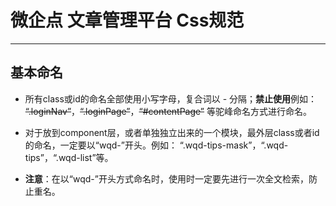 # 微企点 文章管理平台 Css规范 #
------------------------------
<!-- [TOC] -->

## 基本命名
- 所有class或id的命名全部使用小写字母，复合词以 - 分隔；**禁止使用**例如： ~~“.loginNav”~~，~~“.loginPage”~~，~~“#contentPage”~~ 等驼峰命名方式进行命名。

- 对于放到component层，或者单独独立出来的一个模块，最外层class或者id的命名，一定要以“wqd-”开头。例如： “.wqd-tips-mask”，“.wqd-tips”，“.wqd-list”等。

- **注意**：在以“wqd-”开头方式命名时，使用时一定要先进行一次全文检索，防止重名。





